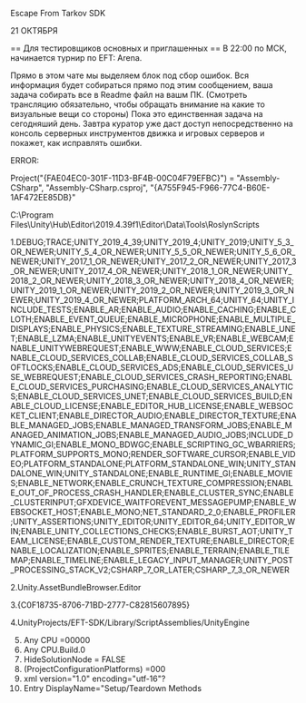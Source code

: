 Escape From Tarkov SDK

21 ОКТЯБРЯ

== Для тестировщиков основных и приглашенных ==
В 22:00 по МСК, начинается турнир по EFT: Arena.

Прямо в этом чате мы выделяем блок под сбор ошибок. Вся информация будет собираться прямо под этим сообщением, ваша задача собирать все в Readme файл на вашм ПК. (Смотреть трансляцию обязательно, чтобы обращать внимание на какие то визуальные вещи со стороны)
Пока это единственная задача на сегодняший день. Завтра куратор уже даст доступ непосредственно на консоль серверных инструментов движка и игровых серверов и покажет, как исправлять ошибки.

ERROR:

Project("{FAE04EC0-301F-11D3-BF4B-00C04F79EFBC}") = "Assembly-CSharp", "Assembly-CSharp.csproj", "{A755F945-F966-77C4-B60E-1AF472EE85DB}"


C:\Program Files\Unity\Hub\Editor\2019.4.39f1\Editor\Data\Tools\RoslynScripts

1.<DefineConstants>DEBUG;TRACE;UNITY_2019_4_39;UNITY_2019_4;UNITY_2019;UNITY_5_3_OR_NEWER;UNITY_5_4_OR_NEWER;UNITY_5_5_OR_NEWER;UNITY_5_6_OR_NEWER;UNITY_2017_1_OR_NEWER;UNITY_2017_2_OR_NEWER;UNITY_2017_3_OR_NEWER;UNITY_2017_4_OR_NEWER;UNITY_2018_1_OR_NEWER;UNITY_2018_2_OR_NEWER;UNITY_2018_3_OR_NEWER;UNITY_2018_4_OR_NEWER;UNITY_2019_1_OR_NEWER;UNITY_2019_2_OR_NEWER;UNITY_2019_3_OR_NEWER;UNITY_2019_4_OR_NEWER;PLATFORM_ARCH_64;UNITY_64;UNITY_INCLUDE_TESTS;ENABLE_AR;ENABLE_AUDIO;ENABLE_CACHING;ENABLE_CLOTH;ENABLE_EVENT_QUEUE;ENABLE_MICROPHONE;ENABLE_MULTIPLE_DISPLAYS;ENABLE_PHYSICS;ENABLE_TEXTURE_STREAMING;ENABLE_UNET;ENABLE_LZMA;ENABLE_UNITYEVENTS;ENABLE_VR;ENABLE_WEBCAM;ENABLE_UNITYWEBREQUEST;ENABLE_WWW;ENABLE_CLOUD_SERVICES;ENABLE_CLOUD_SERVICES_COLLAB;ENABLE_CLOUD_SERVICES_COLLAB_SOFTLOCKS;ENABLE_CLOUD_SERVICES_ADS;ENABLE_CLOUD_SERVICES_USE_WEBREQUEST;ENABLE_CLOUD_SERVICES_CRASH_REPORTING;ENABLE_CLOUD_SERVICES_PURCHASING;ENABLE_CLOUD_SERVICES_ANALYTICS;ENABLE_CLOUD_SERVICES_UNET;ENABLE_CLOUD_SERVICES_BUILD;ENABLE_CLOUD_LICENSE;ENABLE_EDITOR_HUB_LICENSE;ENABLE_WEBSOCKET_CLIENT;ENABLE_DIRECTOR_AUDIO;ENABLE_DIRECTOR_TEXTURE;ENABLE_MANAGED_JOBS;ENABLE_MANAGED_TRANSFORM_JOBS;ENABLE_MANAGED_ANIMATION_JOBS;ENABLE_MANAGED_AUDIO_JOBS;INCLUDE_DYNAMIC_GI;ENABLE_MONO_BDWGC;ENABLE_SCRIPTING_GC_WBARRIERS;PLATFORM_SUPPORTS_MONO;RENDER_SOFTWARE_CURSOR;ENABLE_VIDEO;PLATFORM_STANDALONE;PLATFORM_STANDALONE_WIN;UNITY_STANDALONE_WIN;UNITY_STANDALONE;ENABLE_RUNTIME_GI;ENABLE_MOVIES;ENABLE_NETWORK;ENABLE_CRUNCH_TEXTURE_COMPRESSION;ENABLE_OUT_OF_PROCESS_CRASH_HANDLER;ENABLE_CLUSTER_SYNC;ENABLE_CLUSTERINPUT;GFXDEVICE_WAITFOREVENT_MESSAGEPUMP;ENABLE_WEBSOCKET_HOST;ENABLE_MONO;NET_STANDARD_2_0;ENABLE_PROFILER;UNITY_ASSERTIONS;UNITY_EDITOR;UNITY_EDITOR_64;UNITY_EDITOR_WIN;ENABLE_UNITY_COLLECTIONS_CHECKS;ENABLE_BURST_AOT;UNITY_TEAM_LICENSE;ENABLE_CUSTOM_RENDER_TEXTURE;ENABLE_DIRECTOR;ENABLE_LOCALIZATION;ENABLE_SPRITES;ENABLE_TERRAIN;ENABLE_TILEMAP;ENABLE_TIMELINE;ENABLE_LEGACY_INPUT_MANAGER;UNITY_POST_PROCESSING_STACK_V2;CSHARP_7_OR_LATER;CSHARP_7_3_OR_NEWER</DefineConstants>


2.Unity.AssetBundleBrowser.Editor

3.{C0F18735-8706-71BD-2777-C82815607895}

4.UnityProjects/EFT-SDK/Library/ScriptAssemblies/UnityEngine

5. Any CPU =00000
6. Any CPU.Build.0
7. HideSolutionNode = FALSE
8. (ProjectConfigurationPlatforms) =000
9. xml version="1.0" encoding="utf-16"?
10. Entry DisplayName="Setup/Teardown Methods

